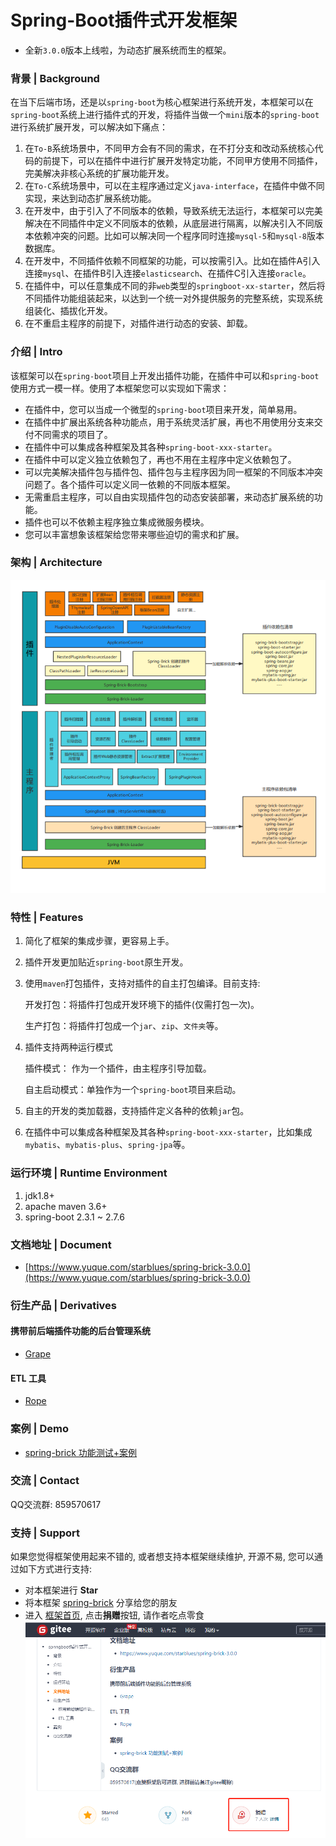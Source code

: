 # Spring-Boot插件式开发框架

- 全新`3.0.0`版本上线啦，为动态扩展系统而生的框架。

### 背景 | Background
在当下后端市场，还是以`spring-boot`为核心框架进行系统开发，本框架可以在`spring-boot`系统上进行插件式的开发，将插件当做一个`mini`版本的`spring-boot`进行系统扩展开发，可以解决如下痛点：
1. 在`To-B`系统场景中，不同甲方会有不同的需求，在不打分支和改动系统核心代码的前提下，可以在插件中进行扩展开发特定功能，不同甲方使用不同插件，完美解决非核心系统的扩展功能开发。
2. 在`To-C`系统场景中，可以在主程序通过定义`java-interface`，在插件中做不同实现，来达到动态扩展系统功能。
3. 在开发中，由于引入了不同版本的依赖，导致系统无法运行，本框架可以完美解决在不同插件中定义不同版本的依赖，从底层进行隔离，以解决引入不同版本依赖冲突的问题。比如可以解决同一个程序同时连接`mysql-5`和`mysql-8`版本数据库。
4. 在开发中，不同插件依赖不同框架的功能，可以按需引入。比如在插件A引入连接`mysql`、在插件B引入连接`elasticsearch`、在插件C引入连接`oracle`。
5. 在插件中，可以任意集成不同的非`web`类型的`springboot-xx-starter`，然后将不同插件功能组装起来，以达到一个统一对外提供服务的完整系统，实现系统组装化、插拔化开发。
6. 在不重启主程序的前提下，对插件进行动态的安装、卸载。

### 介绍 | Intro
该框架可以在`spring-boot`项目上开发出插件功能，在插件中可以和`spring-boot`使用方式一模一样。使用了本框架您可以实现如下需求：

- 在插件中，您可以当成一个微型的`spring-boot`项目来开发，简单易用。
- 在插件中扩展出系统各种功能点，用于系统灵活扩展，再也不用使用分支来交付不同需求的项目了。
- 在插件中可以集成各种框架及其各种`spring-boot-xxx-starter`。
- 在插件中可以定义独立依赖包了，再也不用在主程序中定义依赖包了。
- 可以完美解决插件包与插件包、插件包与主程序因为同一框架的不同版本冲突问题了。各个插件可以定义同一依赖的不同版本框架。
- 无需重启主程序，可以自由实现插件包的动态安装部署，来动态扩展系统的功能。
- 插件也可以不依赖主程序独立集成微服务模块。
- 您可以丰富想象该框架给您带来哪些迫切的需求和扩展。

### 架构 | Architecture
![architecture.png](img%2Farchitecture.png)

### 特性 | Features
1. 简化了框架的集成步骤，更容易上手。
2. 插件开发更加贴近`spring-boot`原生开发。
3. 使用`maven`打包插件，支持对插件的自主打包编译。目前支持: 

   开发打包：将插件打包成开发环境下的插件(仅需打包一次)。
   
   生产打包：将插件打包成一个`jar`、`zip`、`文件夹`等。
4. 插件支持两种运行模式

   插件模式： 作为一个插件，由主程序引导加载。
   
   自主启动模式：单独作为一个`spring-boot`项目来启动。
5. 自主的开发的类加载器，支持插件定义各种的依赖`jar`包。
6. 在插件中可以集成各种框架及其各种`spring-boot-xxx-starter`，比如集成`mybatis`、`mybatis-plus`、`spring-jpa`等。

### 运行环境 | Runtime Environment
1. jdk1.8+
2. apache maven 3.6+
3. spring-boot 2.3.1 ~ 2.7.6

### 文档地址 | Document
- [https://www.yuque.com/starblues/spring-brick-3.0.0](https://www.yuque.com/starblues/spring-brick-3.0.0)

### 衍生产品 | Derivatives
#### 携带前后端插件功能的后台管理系统
- [Grape](https://gitee.com/starblues/grape)
#### ETL 工具
- [Rope](https://gitee.com/starblues/rope)

### 案例 | Demo
- [spring-brick 功能测试+案例](https://gitee.com/starblues/springboot-plugin-framework-example)

### 交流 | Contact
QQ交流群: 859570617

### 支持 | Support
如果您觉得框架使用起来不错的, 或者想支持本框架继续维护, 开源不易, 您可以通过如下方式进行支持:
- 对本框架进行 **Star**
- 将本框架 [spring-brick](https://gitee.com/starblues/springboot-plugin-framework-parent) 分享给您的朋友
- 进入 [框架首页](https://gitee.com/starblues/springboot-plugin-framework-parent), 点击**捐赠**按钮, 请作者吃点零食
![捐赠 spring-brick](img/spring_brick_donation.jpg "支持一下spring-brick")